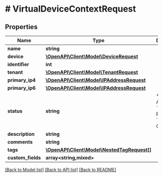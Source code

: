 # # VirtualDeviceContextRequest

## Properties

Name | Type | Description | Notes
------------ | ------------- | ------------- | -------------
**name** | **string** |  |
**device** | [**\OpenAPI\Client\Model\DeviceRequest**](DeviceRequest.md) |  |
**identifier** | **int** |  | [optional]
**tenant** | [**\OpenAPI\Client\Model\TenantRequest**](TenantRequest.md) |  | [optional]
**primary_ip4** | [**\OpenAPI\Client\Model\IPAddressRequest**](IPAddressRequest.md) |  | [optional]
**primary_ip6** | [**\OpenAPI\Client\Model\IPAddressRequest**](IPAddressRequest.md) |  | [optional]
**status** | **string** | * &#x60;active&#x60; - Active * &#x60;planned&#x60; - Planned * &#x60;offline&#x60; - Offline |
**description** | **string** |  | [optional]
**comments** | **string** |  | [optional]
**tags** | [**\OpenAPI\Client\Model\NestedTagRequest[]**](NestedTagRequest.md) |  | [optional]
**custom_fields** | **array<string,mixed>** |  | [optional]

[[Back to Model list]](../../README.md#models) [[Back to API list]](../../README.md#endpoints) [[Back to README]](../../README.md)
